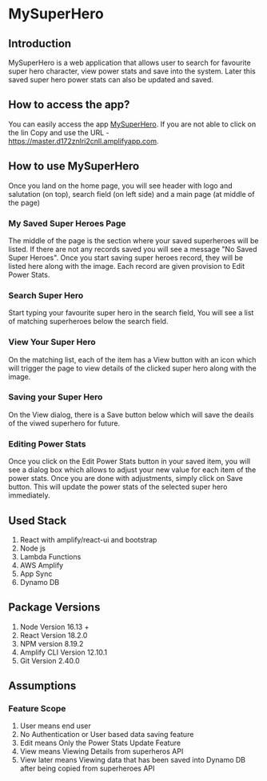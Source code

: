 # MySuperHero

## Introduction 
MySuperHero is a web application that allows user to search for favourite super hero character, view power stats and save into the system. Later this saved super hero power stats can also be updated and saved.

## How to access the app?
You can easily access the app [MySuperHero](https://master.d172znlri2cnll.amplifyapp.com). If you are not able to click on the lin Copy and use the URL - https://master.d172znlri2cnll.amplifyapp.com.

## How to use MySuperHero
Once you land on the home page, you will see header with logo and salutation (on top), search field (on left side) and a main page (at middle of the page)

### My Saved Super Heroes Page
The middle of the page is the section where your saved superheroes will be listed. If there are not any records saved you will see a message "No Saved Super Heroes". Once you start saving super heroes record, they will be listed here along with the image. Each record are given provision to Edit Power Stats.

### Search Super Hero
Start typing your favourite super hero in the search field, You will see a list of matching superheroes below the search field.

### View Your Super Hero
On the matching list, each of the item has a View button with an icon which will trigger the page to view details of the clicked super hero along with the image.

### Saving your Super Hero
On the View dialog, there is a Save button below which will save the deails of the viwed superhero for future. 

### Editing Power Stats
Once you click on the Edit Power Stats button in your saved item, you will see a dialog box which allows to adjust your new value for each item of the power stats. Once you are done with adjustments, simply click on Save button. This will update the power stats of the selected super hero immediately.

## Used Stack
1. React  with amplify/react-ui and bootstrap
2. Node js
3. Lambda Functions
4. AWS Amplify
5. App Sync
6. Dynamo DB

## Package Versions
1. Node Version 16.13 +
2. React Version 18.2.0
3. NPM version 8.19.2
4. Amplify CLI Version 12.10.1
5. Git Version 2.40.0

## Assumptions
### Feature Scope
1. User means end user
2. No Authentication or User based data saving feature
3. Edit means Only the Power Stats Update Feature
4. View means Viewing Details from superheros API
5. View later means Viewing data that has been saved into Dynamo DB after being copied from superheroes API
